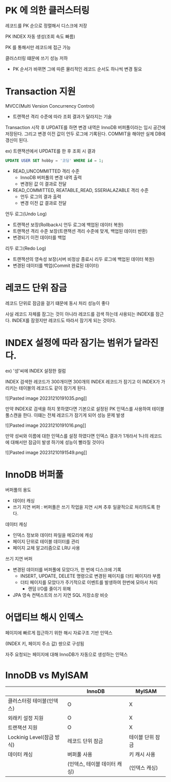 # PK 에 의한 클러스터링

레코드를 PK  순으로 정렬해서 디스크에 저장

PK INDEX 자동 생성(조회 속도 빠름)

PK 를 통해서만 레코드에 접근 가능

클러스터링 떄문에 쓰기 성능 저하
- PK 순서가 바뀌면 그에 따른 물리적인 레코드 순서도 하나씩 변경 필요



# Transaction 지원

MVCC(Multi Version Concurrency Control)
- 트랜잭션 격리 수준에 따라 조회 결과가 달라지는 기술

Transaction 시작 후 UPDATE를 하면 변경 내역은 InnoDB 버퍼풀이라는 임시 공간에 저장된다. 그리고 변경 이전 값이 언두 로그에 기록된다. COMMIT을 해야만 실제 DB에 갱신이 된다.

ex) 트랜잭션에서 UPDATE를 한 후 조회 시 결과

```sql
UPDATE USER SET hobby = '코딩' WHERE id = 1;
```

- READ_UNCOMMITTED 격리 수준
	- InnoDB 버퍼풀의 변경 내역 출력
	- 변경된 값 이 결과로 전달
- READ_COMMITTED, REATABLE_READ, SSERIALAZABLE 격리 수준
	- 언두 로그의 결과 출력
	- 변경 이전 값 결과로 전달

언두 로그(Undo Log)
- 트랜잭션 보장(Rollback시 언두 로그에 백업된 데이터 복원)
- 트랜잭션 격리 수준 보장(트랜잭션 격리 수준에 맞게, 백업된 데이터 반환)
- 변경되기 이전 데이터를 백업

리두 로그(Redo Log)
- 트랜잭션의 영속성 보장(서버 비정상 종료시 리두 로그에 백업된 데이터 복원)
- 변경된 데이터를 백업(Commit 완료된 데이터)


# 레코드 단위 잠금

레코드 단위로 잠금을 걸기 떄문에 동시 처리 성능이 좋다

사실 레코드 자체를 잠그는 것이 아니라 레코드를 검색 하는데 사용되는 INDEX를 잠근다. INDEX를 잠궜지만 레코드도 따라서 잠기게 되는 것이다.

# INDEX 설정에 따라 잠기는 범위가 달라진다.

ex) '성'씨에 INDEX 설정한 컬럼

INDEX 검색한 레코드가 300개이면 300개의 INDEX 레코드가 잠기고 이 INDEX가 가리키는 테이블의 레코드도 같이 잠기게 된다.

![[Pasted image 20231210191035.png]]

만약 INDEX로 검색을 하지 못하였다면 기본으로 설정된 PK 인덱스를 사용하여 테이블 풀스캔을 한다.  이떄는 전체 레코드가 잠기게 되어 성능 문제 발생

![[Pasted image 20231210191016.png]]

만약 성씨와 이름에 대한 인덱스를 설정 하였다면 인덱스 결과가 1개라서 1나의 레코드에 대해서만 잠금이 발생 하기에 성능이 빨라질 것이다

![[Pasted image 20231210191549.png]]


# InnoDB 버퍼풀

버퍼풀의 용도
- 데이터 캐싱
- 쓰기 지연 버퍼 : 버퍼풀은 쓰기 작업을 지연 시켜 추후 일괄적으로 처리하도록 한다.

데이터 캐싱
- 인덱스 정보와 데이터 파일을 메모리에 캐싱
- 페이지 단위로 테이블 데이터를 관리
- 페이지 교체 알고리즘으로 LRU 사용

쓰기 지연 버퍼
- 변경된 데이터를 버퍼풀에 모았다가, 한 번에 디스크에 기록
	- INSERT, UPDATE, DELETE 명령으로 변경된 페이지를 더티 페이지라 부름
	- 더티 페이지를 모았다가 주기적으로 이벤트를 발생하여 한번에 모아서 처리
		- 랜덤 I/O를 줄이기 위해
- JPA 영속 컨텍스트의 쓰기 지연 SQL 저장소랑 비슷

# 어댑티브 해시 인덱스

페이지에 빠르게 접근하기 위한 해시 자료구조 기반 인덱스

(INDEX 키, 페이지 주소 값) 쌍으로 구성됨

자주 요청되는 페이지에 대해 InnoDB가 자동으로 생성하는 인덱스

# InnoDB vs MyISAM

|                           | InnoDB                       | MyISAM           |
| ------------------------- | ---------------------------- | ---------------- |
| 클러스터링 테이블(인덱스) | O                            | X                |
| 외래키 설정 지원          | O                            | X                |
| 트랜잭션 지원             | O                            | X                |
| Lockinig Level(잠금 방식) | 레코드 단위 잠금             | 테이블 단위 잠금 |
| 데이터 캐싱               | 버퍼풀 사용                  | 키 캐시 사용     |
|                           | (인덱스, 테이블 데이터 캐싱) | (인덱스 캐싱)    |


